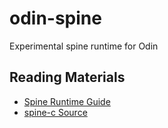 # odin-spine

Experimental spine runtime for Odin

## Reading Materials

- [Spine Runtime Guide](https://esotericsoftware.com/spine-runtimes-guide)
- [spine-c Source](https://github.com/EsotericSoftware/spine-runtimes/tree/4.1/spine-c)
